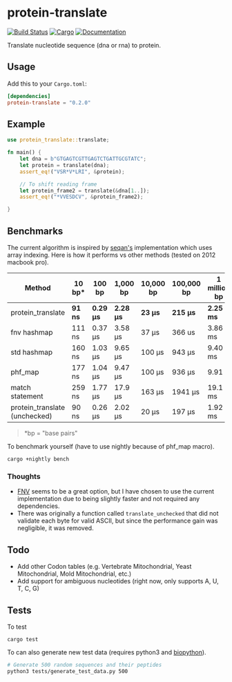 # protein-translate

[![Build Status](https://travis-ci.com/dweb0/protein-translate.svg?token=EQz1tk6xqYMBC8vjUmyv&branch=master)](https://travis-ci.com/dweb0/protein-translate)
[![Cargo](https://img.shields.io/crates/v/protein-translate.svg)](https://crates.io/crates/protein-translate)
[![Documentation](https://docs.rs/protein-translate/badge.svg)](https://docs.rs/protein-translate)

Translate nucleotide sequence (dna or rna) to protein.

## Usage

Add this to your `Cargo.toml`:

```toml
[dependencies]
protein-translate = "0.2.0"
```

## Example

```rust
use protein_translate::translate;

fn main() {
    let dna = b"GTGAGTCGTTGAGTCTGATTGCGTATC";
    let protein = translate(dna);
    assert_eq!("VSR*V*LRI", &protein);

    // To shift reading frame
    let protein_frame2 = translate(&dna[1..]);
    assert_eq!("*VVESDCV", &protein_frame2);

}
```

## Benchmarks

The current algorithm is inspired by [seqan's](https://github.com/seqan/seqan/blob/master/include/seqan/translation/translation_tables.h) implementation which uses array indexing. Here is how it performs vs other methods (tested on 2012 macbook pro).

| Method | 10 bp* | 100 bp | 1,000 bp | 10,000 bp | 100,000 bp | 1 million bp |
| ------ | ---- | ----- | ------- | -------- | --------- | ------- |
| protein_translate | **91 ns** | **0.29 μs** | **2.28 μs** | **23 μs** | **215 μs** | **2.25 ms** |
| fnv hashmap | 111 ns | 0.37 μs | 3.58 μs | 37 μs | 366 us | 3.86 ms |
| std hashmap | 160 ns | 1.03 μs | 9.65 μs | 100 μs | 943 μs | 9.40 ms |
| phf_map | 177 ns | 1.04 μs | 9.47 μs | 100 μs | 936 μs | 9.91 |
| match statement | 259 ns | 1.77 μs | 17.9 μs | 163 μs | 1941 μs | 19.1 ms |
| protein_translate (unchecked) | 90 ns | 0.26 μs | 2.02 μs | 20 μs | 197 μs | 1.92 ms |

> *bp = "base pairs"  

To benchmark yourself (have to use nightly because of phf_map macro).

```
cargo +nightly bench
```

### Thoughts

* [FNV](https://github.com/servo/rust-fnv) seems to be a great option, but I have chosen to use the current implementation due to being slightly faster and not required any dependencies.
* There was originally a function called `translate_unchecked` that did not validate each byte for valid ASCII, but since the performance gain was negligible, it was removed.

## Todo
* Add other Codon tables (e.g. Vertebrate Mitochondrial, Yeast Mitochondrial, Mold Mitochondrial, etc.)
* Add support for ambiguous nucleotides (right now, only supports A, U, T, C, G)

## Tests

To test

```
cargo test
```

To can also generate new test data (requires python3 and [biopython](https://github.com/biopython/biopython)).

```bash
# Generate 500 random sequences and their peptides
python3 tests/generate_test_data.py 500
```
